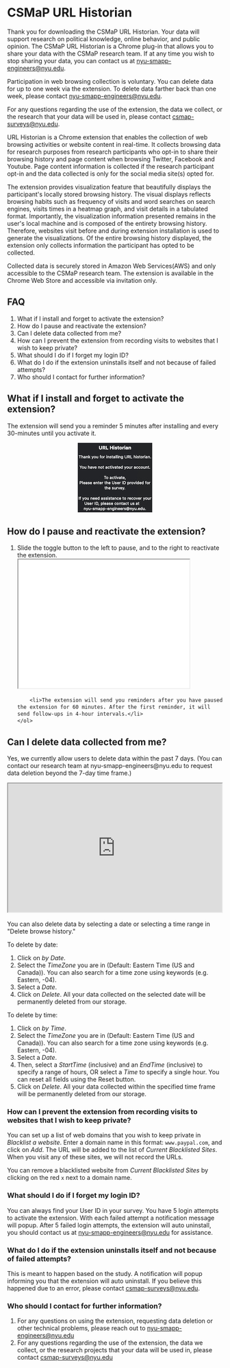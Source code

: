 # CSMaP URL Historian
Thank you for downloading the CSMaP URL Historian. Your data will support research on political knowledge, online behavior, and public opinion. The CSMaP URL Historian is a Chrome plug-in that allows you to share your data with the CSMaP research team. If at any time you wish to stop sharing your data, you can contact us at [nyu-smapp-engineers@nyu.edu](mailto:nyu-smapp-engineers@nyu.edu).

Participation in web browsing collection is voluntary. You can delete data for up to one week via the extension. To delete data farther back than one week, please contact [nyu-smapp-engineers@nyu.edu](mailto:nyu-smapp-engineers@nyu.edu).

For any questions regarding the use of the extension, the data we collect, or the research that your data will be used in, please contact [csmap-surveys@nyu.edu](mailto:csmap-surveys@nyu.edu). 

URL Historian is a Chrome extension that enables the collection of web browsing activities or website content in real-time. It collects browsing data for research purposes from research participants who opt-in to share their browsing history and page content when browsing Twitter, Facebook and Youtube. Page content information is collected if the research participant opt-in and the data collected is only for the social media site(s) opted for. 

The extension provides visualization feature that beautifully displays the participant's locally stored browsing history. The visual displays reflects browsing habits such as frequency of visits and word searches on search engines, visits times in a heatmap graph, and visit details in a tabulated format. Importantly, the visualization information presented remains in the user's local machine and is composed of the entirety browsing history. Therefore, websites visit before and during extension installation is used to generate the visualizations. Of the entire browsing history displayed, the extension only collects information the participant has opted to be collected.

Collected data is securely stored in Amazon Web Services(AWS) and only accessible to the CSMaP research team. The extension is available in the Chrome Web Store and accessible via invitation only.


## FAQ
1. What if I install and forget to activate the extension? 
2. How do I pause and reactivate the extension?
3. Can I delete data collected from me?
4. How can I prevent the extension from recording visits to websites that I wish to keep private?
5. What should I do if I forget my login ID? 
6. What do I do if the extension uninstalls itself and not because of failed attempts? 
7. Who should I contact for further information?

<div>
	<h2>What if I install and forget to activate the extension?</h2>
	<p>The extension will send you a reminder 5 minutes after installing and every 30-minutes until you activate it.</p>
	<p align="center"><img src="images/alerts/inactive.jpg"></p>
</div>

<div>
	<h2>How do I pause and reactivate the extension?</h2>
	<ol>
		<li>Slide the toggle button to the left to pause, and to the right to reactivate the extension.</li>
		<!-- <p align ="center"> -->
			<iframe allow="fullscreen" width="400" height="300" src="videos/pause_480p.mov">
			</iframe>
		<!-- </p> -->

		<li>The extension will send you reminders after you have paused the extension for 60 minutes. After the first reminder, it will send follow-ups in 4-hour intervals.</li>
	</ol>
</div>
<div>
 	<h2>Can I delete data collected from me?</h2>
	<p>Yes, we currently allow users to delete data within the past 7 days. (You can contact our research team at nyu-smapp-engineers@nyu.edu to request data deletion beyond the 7-day time frame.)</p>
	<p align ="center">
		<iframe allow="fullscreen" width="500" height="300" src="https://www.youtube.com/embed/HIYvJHWNsRw">
		</iframe>
	</p>
</div>

You can also delete data by selecting a date or selecting a time range in "Delete browse history."

To delete by date:
1. Click on _by Date_.
2. Select the _TimeZone_ you are in (Default: Eastern Time (US and Canada)). You can also search for a time zone using keywords (e.g. Eastern, -04).
3. Select a _Date_.
4. Click on _Delete_. All your data collected on the selected date will be permanently deleted from our storage.

To delete by time:
1. Click on _by Time_.
2. Select the _TimeZone_ you are in (Default: Eastern Time (US and Canada)). You can also search for a time zone using keywords (e.g. Eastern, -04).
3. Select a _Date_.
4. Then, select a _StartTime_ (inclusive) and an _EndTime_ (inclusive) to specify a range of hours, OR select a _Time_ to specify a single hour. You can reset all fields using the Reset button.
6. Click on _Delete_. All your data collected within the specified time frame will be permanently deleted from our storage.

### How can I prevent the extension from recording visits to websites that I wish to keep private?
You can set up a list of web domains that you wish to keep private in _Blacklist a website_. Enter a domain name in this format: `www.paypal.com`, and click on _Add_. The URL will be added to the list of _Current Blacklisted Sites_. When you visit any of these sites, we will not record the URLs. 

You can remove a blacklisted website from _Current Blacklisted Sites_ by clicking on the red `x` next to a domain name. 

### What should I do if I forget my login ID?
You can always find your User ID in your survey. You have 5 login attempts to activate the extension. With each failed attempt a notification message will popup. After 5 failed login attempts, the extension will auto uninstall, you should contact us at [nyu-smapp-engineers@nyu.edu](mailto:nyu-smapp-engineers@nyu.edu) for assistance.

### What do I do if the extension uninstalls itself and not because of failed attempts?
This is meant to happen based on the study. A notification will popup informing you that the extension will auto uninstall. If you believe this happened due to an error, please contact [csmap-surveys@nyu.edu](mailto:csmap-surveys@nyu.edu).

### Who should I contact for further information?
1. For any questions on using the extension, requesting data deletion or other technical problems, please reach out to nyu-smapp-engineers@nyu.edu 
2. For any questions regarding the use of the extension, the data we collect, or the research projects that your data will be used in, please contact csmap-surveys@nyu.edu
